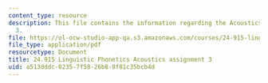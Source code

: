 ```yaml
---
content_type: resource
description: This file contains the information regarding the Acoustics assignment
  3.
file: https://ol-ocw-studio-app-qa.s3.amazonaws.com/courses/24-915-linguistic-phonetics-fall-2015/a513dddc02357f5826b88f81c35bcb4d_MIT24_915F15_Assignment4.pdf
file_type: application/pdf
resourcetype: Document
title: 24.915 Linguistic Phonetics Acoustics assignment 3
uid: a513dddc-0235-7f58-26b8-8f81c35bcb4d
---
```

